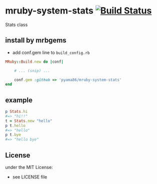 # mruby-system-stats   [![Build Status](https://travis-ci.org/pyama86/mruby-system-stats.svg?branch=master)](https://travis-ci.org/pyama86/mruby-system-stats)
Stats class
## install by mrbgems
- add conf.gem line to `build_config.rb`

```ruby
MRuby::Build.new do |conf|

    # ... (snip) ...

    conf.gem :github => 'pyama86/mruby-system-stats'
end
```
## example
```ruby
p Stats.hi
#=> "hi!!"
t = Stats.new "hello"
p t.hello
#=> "hello"
p t.bye
#=> "hello bye"
```

## License
under the MIT License:
- see LICENSE file

